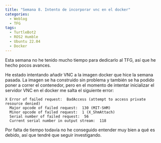 ```yaml
---
title: "Semana 8. Intento de incorporar vnc en el docker"
categories:
  - Weblog
  - TFG
tags:
  - TurtleBot2
  - ROS2 Humble
  - Ubuntu 22.04
  - Docker
---
```


Esta semana no he tenido mucho tiempo para dedicarlo al TFG, así que he hecho pocos avances. 

He estado intentando añadir VNC a la imagen docker que hice la semana pasada. La imagen se ha construido sin problema y también se ha podido poner a correr el contenedor, pero en el momento de intentar inicializar el servidor VNC en el docker me salta el siguiente error:

~~~
X Error of failed request:  BadAccess (attempt to access private resource denied)
  Major opcode of failed request:  130 (MIT-SHM)
  Minor opcode of failed request:  1 (X_ShmAttach)
  Serial number of failed request:  56
  Current serial number in output stream:  118
~~~

Por falta de tiempo todavía no he conseguido entender muy bien a qué es debido, así que tendré que seguir investigando.